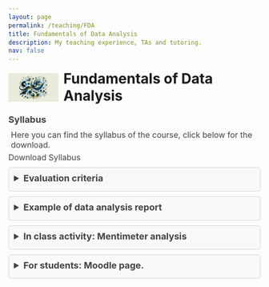 ```yaml
---
layout: page
permalink: /teaching/FDA
title: Fundamentals of Data Analysis
description: My teaching experience, TAs and tutoring.
nav: false
---
```



<div style="display: flex; align-items: center; margin-bottom: 20px;">
  <img src="/assets/img/FDA_image.png" alt="Data Analysis Icon" style="width: 100px; height: auto; margin-right: 10px;">
  <h1 style="margin: 0;">Fundamentals of Data Analysis</h1>
</div


<details style="background-color: #f9f9f9; border: 1px solid #d3d3d3; border-radius: 5px; margin: 10px 0; padding: 10px;">
  <summary style="font-weight: bold; margin-bottom: 5px; font-size: 18px; color: #424246; cursor: pointer;">Syllabus</summary>
  <p style="font-size: 16px; padding: 5px; margin: 0; color: #424246;">Here you can find the syllabus of the course, click below for the download.</p>
  <a href="/assets/pdf/syllabus.pdf" style="text-decoration: none; color: #424246; font-size: 16px;">Download Syllabus</a>
</details>

<details style="background-color: #f9f9f9; border: 1px solid #d3d3d3; border-radius: 5px; margin: 10px 0; padding: 10px;">
  <summary style="font-weight: bold; margin-bottom: 5px; font-size: 18px; color: #424246; cursor: pointer;">Evaluation criteria</summary>
  <p style="font-size: 16px; padding: 5px; margin: 0; color: #424246;">Here you find the tables with the evaluation criteria for the oral presentation, the notebook and the report.</p>
  <a href="/assets/pdf/evaluation_criteria.pdf" style="text-decoration: none; color: #424246; font-size: 16px;">Download evaluation tables</a>
</details>

<details style="background-color: #f9f9f9; border: 1px solid #d3d3d3; border-radius: 5px; margin: 10px 0; padding: 10px;">
  <summary style="font-weight: bold; margin-bottom: 5px; font-size: 18px; color: #424246; cursor: pointer;">Example of data analysis report</summary>
  <p style="font-size: 16px; padding: 5px; margin: 0; color: #424246;">Here you find a mock data analysis report that students can follow as a guideline for their assessment.</p>
  <a href="/assets/pdf/mock_report.pdf" style="text-decoration: none; color: #424246; font-size: 16px;">Download report</a>
</details>

<details style="background-color: #f9f9f9; border: 1px solid #d3d3d3; border-radius: 5px; margin: 10px 0; padding: 10px;">
  <summary style="font-weight: bold; margin-bottom: 5px; font-size: 18px; color: #424246; cursor: pointer;">In class activity: Mentimeter analysis</summary>
  <p style="font-size: 16px; padding: 5px; margin: 0; color: #424246;">
    Did you enjoy the in-class activity with Mentimeter? <a href="https://www.mentimeter.com/app/presentation/almw27xfb9irc3ammzfvsv6cyexv7q3p" style="color: #424246; text-decoration: none;">Here you find the results of our survey!</a>
  </p>
</details>


<details style="background-color: #f9f9f9; border: 1px solid #d3d3d3; border-radius: 5px; margin: 10px 0; padding: 10px;">
  <summary style="font-weight: bold; margin-bottom: 5px; font-size: 18px; color: #424246; cursor: pointer;">For students: Moodle page.</summary>
  <p style="font-size: 16px; padding: 5px; margin: 0; color: #424246;">
    <a href="https://ceulearning.ceu.edu/course/view.php?id=16723" style="color: #424246; text-decoration: none;">Click here for the Moodle page.</a>
  </p>
</details>
